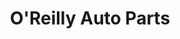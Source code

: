 ---
title: "O'Reilly Auto Parts"
url: /fredericksburg/oreilly-auto-parts-mine-road/
shop: Autoteile
---